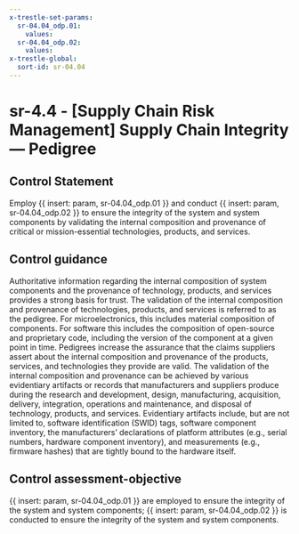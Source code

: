 ```yaml
---
x-trestle-set-params:
  sr-04.04_odp.01:
    values:
  sr-04.04_odp.02:
    values:
x-trestle-global:
  sort-id: sr-04.04
---
```


# sr-4.4 - \[Supply Chain Risk Management\] Supply Chain Integrity — Pedigree

## Control Statement

Employ {{ insert: param, sr-04.04_odp.01 }} and conduct {{ insert: param, sr-04.04_odp.02 }} to ensure the integrity of the system and system components by validating the internal composition and provenance of critical or mission-essential technologies, products, and services.

## Control guidance

Authoritative information regarding the internal composition of system components and the provenance of technology, products, and services provides a strong basis for trust. The validation of the internal composition and provenance of technologies, products, and services is referred to as the pedigree. For microelectronics, this includes material composition of components. For software this includes the composition of open-source and proprietary code, including the version of the component at a given point in time. Pedigrees increase the assurance that the claims suppliers assert about the internal composition and provenance of the products, services, and technologies they provide are valid. The validation of the internal composition and provenance can be achieved by various evidentiary artifacts or records that manufacturers and suppliers produce during the research and development, design, manufacturing, acquisition, delivery, integration, operations and maintenance, and disposal of technology, products, and services. Evidentiary artifacts include, but are not limited to, software identification (SWID) tags, software component inventory, the manufacturers’ declarations of platform attributes (e.g., serial numbers, hardware component inventory), and measurements (e.g., firmware hashes) that are tightly bound to the hardware itself.

## Control assessment-objective

{{ insert: param, sr-04.04_odp.01 }} are employed to ensure the integrity of the system and system components;
{{ insert: param, sr-04.04_odp.02 }} is conducted to ensure the integrity of the system and system components.
